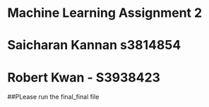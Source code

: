 # Machine Learning Assignment 2

# Saicharan Kannan s3814854
# Robert Kwan - S3938423

##PLease run the final_final file
